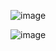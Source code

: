 

![image](https://github.com/user-attachments/assets/f8f9cc61-1faf-42c4-bd3d-eb46700598cf)



![image](https://github.com/user-attachments/assets/d15db945-f9db-43de-828b-abc401a1cebe)

